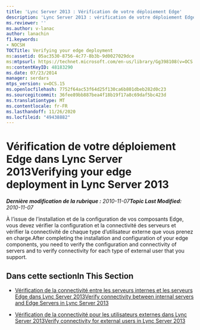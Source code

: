```yaml
---
title: 'Lync Server 2013 : Vérification de votre déploiement Edge'
description: 'Lync Server 2013 : vérification de votre déploiement Edge.'
ms.reviewer: ''
ms.author: v-lanac
author: lanachin
f1.keywords:
- NOCSH
TOCTitle: Verifying your edge deployment
ms:assetid: 05ac3530-8756-4c77-8b3b-9d0027029dce
ms:mtpsurl: https://technet.microsoft.com/en-us/library/Gg398108(v=OCS.15)
ms:contentKeyID: 48183290
ms.date: 07/23/2014
manager: serdars
mtps_version: v=OCS.15
ms.openlocfilehash: 7752f64ac53f64d25f130ca6b801dbeb282d0c23
ms.sourcegitcommit: 36fee89bb887bea4f18b19f17a8c69daf5bc423d
ms.translationtype: MT
ms.contentlocale: fr-FR
ms.lasthandoff: 11/26/2020
ms.locfileid: "49438882"
---
```

# <a name="verifying-your-edge-deployment-in-lync-server-2013"></a><span data-ttu-id="540f8-103">Vérification de votre déploiement Edge dans Lync Server 2013</span><span class="sxs-lookup"><span data-stu-id="540f8-103">Verifying your edge deployment in Lync Server 2013</span></span>

<div data-xmlns="http://www.w3.org/1999/xhtml">

<div class="topic" data-xmlns="http://www.w3.org/1999/xhtml" data-msxsl="urn:schemas-microsoft-com:xslt" data-cs="https://msdn.microsoft.com/">

<div data-asp="https://msdn2.microsoft.com/asp">



</div>

<div id="mainSection">

<div id="mainBody"><span data-ttu-id="540f8-104">

<span> </span></span><span class="sxs-lookup"><span data-stu-id="540f8-104">

<span> </span></span></span>

<span data-ttu-id="540f8-105">_**Dernière modification de la rubrique :** 2010-11-07_</span><span class="sxs-lookup"><span data-stu-id="540f8-105">_**Topic Last Modified:** 2010-11-07_</span></span>

<span data-ttu-id="540f8-106">À l’issue de l’installation et de la configuration de vos composants Edge, vous devez vérifier la configuration et la connectivité des serveurs et vérifier la connectivité de chaque type d’utilisateur externe que vous prenez en charge.</span><span class="sxs-lookup"><span data-stu-id="540f8-106">After completing the installation and configuration of your edge components, you need to verify the configuration and connectivity of servers and to verify connectivity for each type of external user that you support.</span></span>

<div>

## <a name="in-this-section"></a><span data-ttu-id="540f8-107">Dans cette section</span><span class="sxs-lookup"><span data-stu-id="540f8-107">In This Section</span></span>

  - [<span data-ttu-id="540f8-108">Vérification de la connectivité entre les serveurs internes et les serveurs Edge dans Lync Server 2013</span><span class="sxs-lookup"><span data-stu-id="540f8-108">Verify connectivity between internal servers and Edge Servers in Lync Server 2013</span></span>](lync-server-2013-verify-connectivity-between-internal-servers-and-edge-servers.md)

  - [<span data-ttu-id="540f8-109">Vérification de la connectivité pour les utilisateurs externes dans Lync Server 2013</span><span class="sxs-lookup"><span data-stu-id="540f8-109">Verify connectivity for external users in Lync Server 2013</span></span>](lync-server-2013-verify-connectivity-for-external-users.md)

<span data-ttu-id="540f8-110"></div>

</div>

<span> </span>

</div>

</div>

</span><span class="sxs-lookup"><span data-stu-id="540f8-110"></div>

</div>

<span> </span>

</div>

</div>

</span></span></div>

